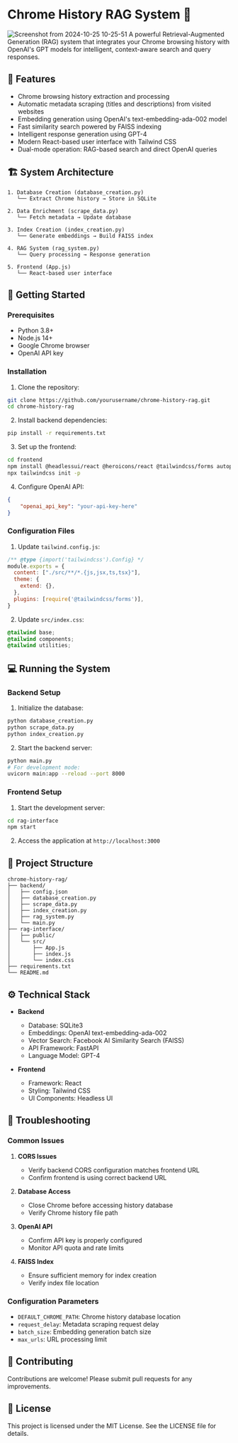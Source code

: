 # Chrome History RAG System 🚀
![Screenshot from 2024-10-25 10-25-51](https://github.com/user-attachments/assets/12d7122b-1619-4622-a3bc-8cdfac604c0f)
A powerful Retrieval-Augmented Generation (RAG) system that integrates your Chrome browsing history with OpenAI's GPT models for intelligent, context-aware search and query responses.

## 🌟 Features

- Chrome browsing history extraction and processing
- Automatic metadata scraping (titles and descriptions) from visited websites
- Embedding generation using OpenAI's text-embedding-ada-002 model
- Fast similarity search powered by FAISS indexing
- Intelligent response generation using GPT-4
- Modern React-based user interface with Tailwind CSS
- Dual-mode operation: RAG-based search and direct OpenAI queries

## 🏗️ System Architecture

```
1. Database Creation (database_creation.py)
   └── Extract Chrome history → Store in SQLite

2. Data Enrichment (scrape_data.py)
   └── Fetch metadata → Update database

3. Index Creation (index_creation.py)
   └── Generate embeddings → Build FAISS index

4. RAG System (rag_system.py)
   └── Query processing → Response generation

5. Frontend (App.js)
   └── React-based user interface
```

## 🚀 Getting Started

### Prerequisites

- Python 3.8+
- Node.js 14+
- Google Chrome browser
- OpenAI API key

### Installation

1. Clone the repository:
```bash
git clone https://github.com/yourusername/chrome-history-rag.git
cd chrome-history-rag
```

2. Install backend dependencies:
```bash
pip install -r requirements.txt
```

3. Set up the frontend:
```bash
cd frontend
npm install @headlessui/react @heroicons/react @tailwindcss/forms autoprefixer postcss tailwindcss
npx tailwindcss init -p
```

4. Configure OpenAI API:
```json
{
    "openai_api_key": "your-api-key-here"
}
```

### Configuration Files

1. Update `tailwind.config.js`:
```javascript
/** @type {import('tailwindcss').Config} */
module.exports = {
  content: ["./src/**/*.{js,jsx,ts,tsx}"],
  theme: {
    extend: {},
  },
  plugins: [require('@tailwindcss/forms')],
}
```

2. Update `src/index.css`:
```css
@tailwind base;
@tailwind components;
@tailwind utilities;
```

## 💻 Running the System

### Backend Setup

1. Initialize the database:
```bash
python database_creation.py
python scrape_data.py
python index_creation.py
```

2. Start the backend server:
```bash
python main.py
# For development mode:
uvicorn main:app --reload --port 8000
```

### Frontend Setup

1. Start the development server:
```bash
cd rag-interface
npm start
```

2. Access the application at `http://localhost:3000`

## 📁 Project Structure

```
chrome-history-rag/
├── backend/
│   ├── config.json
│   ├── database_creation.py
│   ├── scrape_data.py
│   ├── index_creation.py
│   ├── rag_system.py
│   └── main.py
├── rag-interface/
│   ├── public/
│   └── src/
│       ├── App.js
│       ├── index.js
│       └── index.css
├── requirements.txt
└── README.md
```

## ⚙️ Technical Stack

- **Backend**
  - Database: SQLite3
  - Embeddings: OpenAI text-embedding-ada-002
  - Vector Search: Facebook AI Similarity Search (FAISS)
  - API Framework: FastAPI
  - Language Model: GPT-4

- **Frontend**
  - Framework: React
  - Styling: Tailwind CSS
  - UI Components: Headless UI

## 🔧 Troubleshooting

### Common Issues

1. **CORS Issues**
   - Verify backend CORS configuration matches frontend URL
   - Confirm frontend is using correct backend URL

2. **Database Access**
   - Close Chrome before accessing history database
   - Verify Chrome history file path

3. **OpenAI API**
   - Confirm API key is properly configured
   - Monitor API quota and rate limits

4. **FAISS Index**
   - Ensure sufficient memory for index creation
   - Verify index file location

### Configuration Parameters

- `DEFAULT_CHROME_PATH`: Chrome history database location
- `request_delay`: Metadata scraping request delay
- `batch_size`: Embedding generation batch size
- `max_urls`: URL processing limit

## 🤝 Contributing

Contributions are welcome! Please submit pull requests for any improvements.

## 📄 License

This project is licensed under the MIT License. See the LICENSE file for details.
